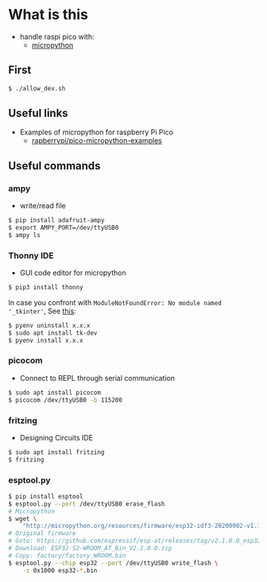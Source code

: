 # What is this

- handle raspi pico with:
  - [micropython](https://github.com/micropython/micropython)

## First

```bash
$ ./allow_dev.sh
```

## Useful links

- Examples of micropython for raspberry Pi Pico
  - [rapberrypi/pico-micropython-examples](https://github.com/raspberrypi/pico-micropython-examples)

## Useful commands

### ampy

- write/read file

```bash
$ pip install adafruit-ampy
$ export AMPY_PORT=/dev/ttyUSB0
$ ampy ls
```

### Thonny IDE

- GUI code editor for micropython

```bash
$ pip3 install thonny
```

In case you confront with `ModuleNotFoundError: No module named '_tkinter'`, See [this](https://stackoverflow.com/questions/26357567/cannot-import-tkinter-after-installing-python-3-with-pyenv#26358646):

```bash
$ pyenv uninstall x.x.x
$ sudo apt install tk-dev
$ pyenv install x.x.x
```

### picocom

- Connect to REPL through serial communication

```bash
$ sudo apt install picocom
$ picocom /dev/ttyUSB0 -b 115200
```

### fritzing

- Designing Circuits IDE

```bash
$ sudo apt install fritzing
$ fritzing
```

### esptool.py

```bash
$ pip install esptool
$ esptool.py --port /dev/ttyUSB0 erase_flash
# Micropython
$ wget \
    "http://micropython.org/resources/firmware/esp32-idf3-20200902-v1.13.bin"
# Original firmware
# Goto: https://github.com/espressif/esp-at/releases/tag/v2.1.0.0_esp32s2
# Download: ESP32-S2-WROOM_AT_Bin_V2.1.0.0.zip
# Copy: factory/factory_WROOM.bin
$ esptool.py --chip esp32 --port /dev/ttyUSB0 write_flash \
    -z 0x1000 esp32-*.bin
```
